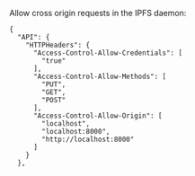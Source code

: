 Allow cross origin requests in the IPFS daemon:

    {
      "API": {
        "HTTPHeaders": {
          "Access-Control-Allow-Credentials": [
            "true"
          ],
          "Access-Control-Allow-Methods": [
            "PUT",
            "GET",
            "POST"
          ],
          "Access-Control-Allow-Origin": [
            "localhost",
            "localhost:8000",
            "http://localhost:8000"
          ]
        }
      },

